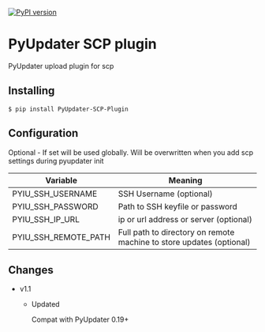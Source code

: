 [![PyPI version](https://badge.fury.io/py/PyUpdater-SCP-Plugin.svg)](http://badge.fury.io/py/PyUpdater-SCP-Plugin)

# PyUpdater SCP plugin

PyUpdater upload plugin for scp

## Installing

    $ pip install PyUpdater-SCP-Plugin

## Configuration

Optional - If set will be used globally. Will be overwritten when you add scp settings during pyupdater init

| Variable      | Meaning        |
| ------------- |-------------|
| PYIU_SSH_USERNAME | SSH Username (optional) |
| PYIU_SSH_PASSWORD | Path to SSH keyfile or password |
| PYIU_SSH_IP_URL | ip or url address or server (optional) |
| PYIU_SSH_REMOTE_PATH | Full path to directory on remote machine to store updates (optional) |

## Changes

* v1.1

    - Updated

        Compat with PyUpdater 0.19+